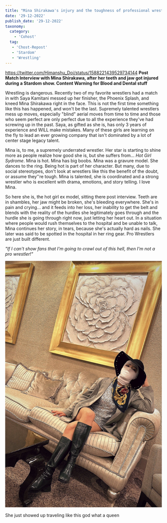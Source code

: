 ```yaml
---
title: "Mina Shirakawa's injury and the toughness of professional wrestling"
date: '29-12-2022'
publish_date: '29-12-2022'
taxonomy:
  category:
    - 'Cohost'
  tag:
   - 'Chost-Repost'
   - 'Stardom'
   - 'Wrestling'
---
```


<https://twitter.com/Himanshu_Doi/status/1588221439529734144>
**Post Match Interview with Mina Shirakawa, after her teeth and jaw got injured during a Stardom show. Content Warning for Blood and Dental stuff**

Wrestling is dangerous. Recently two of my favorite wrestlers had a match in with Saya Kamitani messed up her finisher, the Phoenix Splash, and kneed Mina Shirakawa right in the face. This is not the first time something like this has happened, and won't be the last. Supremely talented wrestlers mess up moves, especially "blind" aerial moves from time to time and those who seem perfect are only perfect due to all the experience they've had screwing up in the past. Saya, as gifted as she is, has only 3 years of experience and WILL make mistakes. Many of these girls are learning on the fly to lead an ever growing company that isn't dominated by a lot of center stage legacy talent.

Mina is, to me, a supremely underrated wrestler. Her star is starting to shine more as people realize how good she is, but she suffers from... *Hot Girl Sydrome*. Mina is hot. Mina has big boobs. Mina was a gravure model. She dances to the ring. Being hot is part of her character. But many, due to social stereotypes, don't look at wrestlers like this the benefit of the doubt, or assume they''re tough. Mina is talented, she is coordinated and a strong wrestler who is excellent with drama, emotions, and story telling. I love Mina.

So here she is, the hot girl ex model, sitting there post interview. Teeth are in shambles, her jaw might be broken, she's bleeding everywhere. She's in pain and crying... and it feeds into her loss, her inability to get the belt and blends with the reality of the hurdles she legitimately goes through and the hurdle she is going through right now, just letting her heart out. In a situation where people would rush themselves to the hospital and be unable to talk, Mina continues her story, in tears, because she's actually hard as nails. She later was said to be spotted in the hospital in her ring gear. Pro Wrestlers are just built different.

*"If I can't show fans that I'm going to crawl out of this hell, then I'm not a pro wrestler!"*

![](mina1.jpg)

She just showed up traveling like this god what a queen
